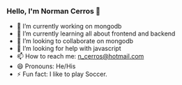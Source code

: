 ### Hello, I'm Norman Cerros 👋

- 🔭 I’m currently working on mongodb
- 🌱 I’m currently learning all about frontend and backend
- 👯 I’m looking to collaborate on mongodb
- 🤔 I’m looking for help with javascript
- 📫 How to reach me: n_cerros@hotmail.com
- 😄 Pronouns: He/His
- ⚡ Fun fact: I like to play Soccer.


